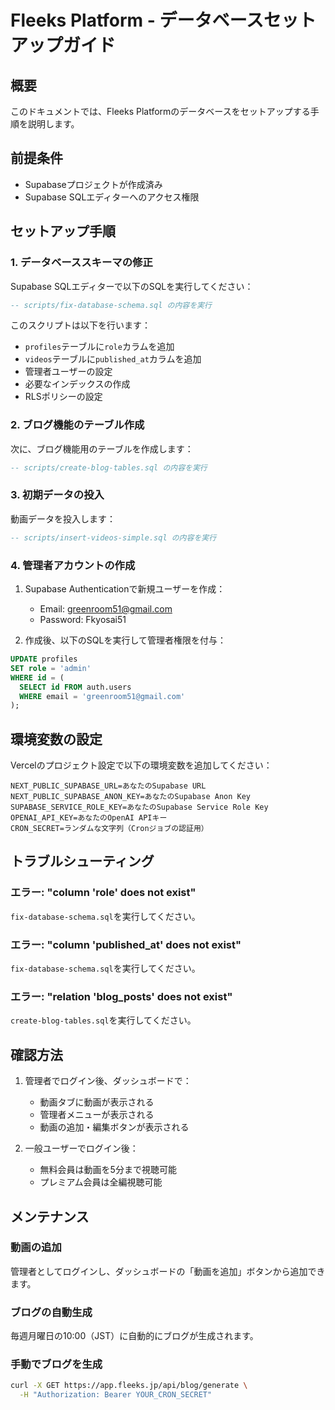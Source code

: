 # Fleeks Platform - データベースセットアップガイド

## 概要
このドキュメントでは、Fleeks Platformのデータベースをセットアップする手順を説明します。

## 前提条件
- Supabaseプロジェクトが作成済み
- Supabase SQLエディターへのアクセス権限

## セットアップ手順

### 1. データベーススキーマの修正
Supabase SQLエディターで以下のSQLを実行してください：

```sql
-- scripts/fix-database-schema.sql の内容を実行
```

このスクリプトは以下を行います：
- `profiles`テーブルに`role`カラムを追加
- `videos`テーブルに`published_at`カラムを追加
- 管理者ユーザーの設定
- 必要なインデックスの作成
- RLSポリシーの設定

### 2. ブログ機能のテーブル作成
次に、ブログ機能用のテーブルを作成します：

```sql
-- scripts/create-blog-tables.sql の内容を実行
```

### 3. 初期データの投入
動画データを投入します：

```sql
-- scripts/insert-videos-simple.sql の内容を実行
```

### 4. 管理者アカウントの作成

1. Supabase Authenticationで新規ユーザーを作成：
   - Email: greenroom51@gmail.com
   - Password: Fkyosai51

2. 作成後、以下のSQLを実行して管理者権限を付与：

```sql
UPDATE profiles 
SET role = 'admin' 
WHERE id = (
  SELECT id FROM auth.users 
  WHERE email = 'greenroom51@gmail.com'
);
```

## 環境変数の設定

Vercelのプロジェクト設定で以下の環境変数を追加してください：

```
NEXT_PUBLIC_SUPABASE_URL=あなたのSupabase URL
NEXT_PUBLIC_SUPABASE_ANON_KEY=あなたのSupabase Anon Key
SUPABASE_SERVICE_ROLE_KEY=あなたのSupabase Service Role Key
OPENAI_API_KEY=あなたのOpenAI APIキー
CRON_SECRET=ランダムな文字列（Cronジョブの認証用）
```

## トラブルシューティング

### エラー: "column 'role' does not exist"
`fix-database-schema.sql`を実行してください。

### エラー: "column 'published_at' does not exist"
`fix-database-schema.sql`を実行してください。

### エラー: "relation 'blog_posts' does not exist"
`create-blog-tables.sql`を実行してください。

## 確認方法

1. 管理者でログイン後、ダッシュボードで：
   - 動画タブに動画が表示される
   - 管理者メニューが表示される
   - 動画の追加・編集ボタンが表示される

2. 一般ユーザーでログイン後：
   - 無料会員は動画を5分まで視聴可能
   - プレミアム会員は全編視聴可能

## メンテナンス

### 動画の追加
管理者としてログインし、ダッシュボードの「動画を追加」ボタンから追加できます。

### ブログの自動生成
毎週月曜日の10:00（JST）に自動的にブログが生成されます。

### 手動でブログを生成
```bash
curl -X GET https://app.fleeks.jp/api/blog/generate \
  -H "Authorization: Bearer YOUR_CRON_SECRET"
```